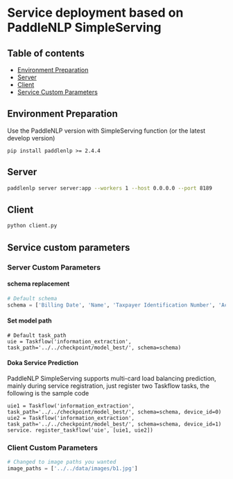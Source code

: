 # Service deployment based on PaddleNLP SimpleServing

## Table of contents
- [Environment Preparation](#1)
- [Server](#2)
- [Client](#3)
- [Service Custom Parameters](#4)

<a name="1"></a>

## Environment Preparation
Use the PaddleNLP version with SimpleServing function (or the latest develop version)

```shell
pip install paddlenlp >= 2.4.4
```

<a name="2"></a>

## Server

```bash
paddlenlp server server:app --workers 1 --host 0.0.0.0 --port 8189
```

<a name="3"></a>

## Client

```bash
python client.py
```

<a name="4"></a>

## Service custom parameters

### Server Custom Parameters

#### schema replacement
```python
# Default schema
schema = ['Billing Date', 'Name', 'Taxpayer Identification Number', 'Account Bank and Account Number', 'Amount', 'Total Price and Tax', 'No', 'Tax Rate', 'Address, Phone', 'tax']
```

#### Set model path
```
# Default task_path
uie = Taskflow('information_extraction', task_path='../../checkpoint/model_best/', schema=schema)
```

#### Doka Service Prediction
PaddleNLP SimpleServing supports multi-card load balancing prediction, mainly during service registration, just register two Taskflow tasks, the following is the sample code
```
uie1 = Taskflow('information_extraction', task_path='../../checkpoint/model_best/', schema=schema, device_id=0)
uie2 = Taskflow('information_extraction', task_path='../../checkpoint/model_best/', schema=schema, device_id=1)
service. register_taskflow('uie', [uie1, uie2])
```

### Client Custom Parameters

```python
# Changed to image paths you wanted
image_paths = ['../../data/images/b1.jpg']
```
